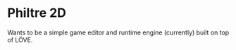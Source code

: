 Philtre 2D
==========

Wants to be a simple game editor and runtime engine (currently)
built on top of LÖVE.
